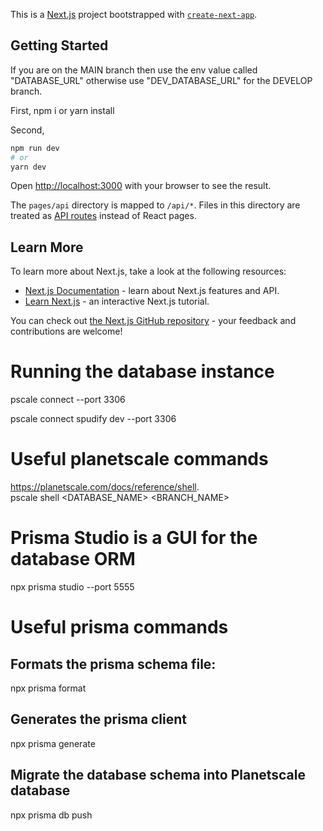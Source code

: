 This is a [Next.js](https://nextjs.org/) project bootstrapped with [`create-next-app`](https://github.com/vercel/next.js/tree/canary/packages/create-next-app).

## Getting Started

If you are on the MAIN branch then use the env value called "DATABASE_URL" otherwise use "DEV_DATABASE_URL" for the DEVELOP branch.

First, npm i or yarn install

Second,

```bash
npm run dev
# or
yarn dev
```

Open [http://localhost:3000](http://localhost:3000) with your browser to see the result.

The `pages/api` directory is mapped to `/api/*`. Files in this directory are treated as [API routes](https://nextjs.org/docs/api-routes/introduction) instead of React pages.

## Learn More

To learn more about Next.js, take a look at the following resources:

- [Next.js Documentation](https://nextjs.org/docs) - learn about Next.js features and API.
- [Learn Next.js](https://nextjs.org/learn) - an interactive Next.js tutorial.

You can check out [the Next.js GitHub repository](https://github.com/vercel/next.js/) - your feedback and contributions are welcome!

# Running the database instance

pscale connect <db> <branch> --port 3306

pscale connect spudify dev --port 3306

# Useful planetscale commands

https://planetscale.com/docs/reference/shell.  
pscale shell <DATABASE_NAME> <BRANCH_NAME> <FLAG>

# Prisma Studio is a GUI for the database ORM

npx prisma studio --port 5555

# Useful prisma commands

## Formats the prisma schema file:

npx prisma format

## Generates the prisma client

npx prisma generate

## Migrate the database schema into Planetscale database

npx prisma db push
